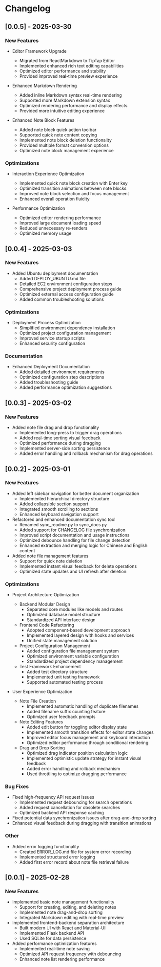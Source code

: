 # Changelog

## [0.0.5] - 2025-03-30

### New Features
- Editor Framework Upgrade
  - Migrated from ReactMarkdown to TipTap Editor
  - Implemented enhanced rich text editing capabilities
  - Optimized editor performance and stability
  - Provided improved real-time preview experience

- Enhanced Markdown Rendering
  - Added inline Markdown syntax real-time rendering
  - Supported more Markdown extension syntax
  - Optimized rendering performance and display effects
  - Provided more intuitive editing experience

- Enhanced Note Block Features
  - Added note block quick action toolbar
  - Supported quick note content copying
  - Implemented note block deletion functionality
  - Provided multiple format conversion options
  - Optimized note block management experience

### Optimizations
- Interaction Experience Optimization
  - Implemented quick note block creation with Enter key
  - Optimized transition animations between note blocks
  - Improved note block selection and focus management
  - Enhanced overall operation fluidity

- Performance Optimization
  - Optimized editor rendering performance
  - Improved large document loading speed
  - Reduced unnecessary re-renders
  - Optimized memory usage

## [0.0.4] - 2025-03-03

### New Features
- Added Ubuntu deployment documentation
  - Added DEPLOY_UBUNTU.md file
  - Detailed EC2 environment configuration steps
  - Comprehensive project deployment process guide
  - Optimized external access configuration guide
  - Added common troubleshooting solutions

### Optimizations
- Deployment Process Optimization
  - Simplified environment dependency installation
  - Optimized project configuration management
  - Improved service startup scripts
  - Enhanced security configuration

### Documentation
- Enhanced Deployment Documentation
  - Added detailed environment requirements
  - Optimized configuration step descriptions
  - Added troubleshooting guide
  - Added performance optimization suggestions

## [0.0.3] - 2025-03-02

### New Features
- Added note file drag and drop functionality
  - Implemented long-press to trigger drag operations
  - Added real-time sorting visual feedback
  - Optimized performance during dragging
  - Implemented server-side sorting persistence
  - Added error handling and rollback mechanism for drag operations

## [0.0.2] - 2025-03-01

### New Features
- Added left sidebar navigation for better document organization
  - Implemented hierarchical directory structure
  - Added collapsible section support
  - Integrated smooth scrolling to sections
  - Enhanced keyboard navigation support
- Refactored and enhanced documentation sync tool
  - Renamed sync_readme.py to sync_docs.py
  - Added support for CHANGELOG file synchronization
  - Improved script documentation and usage instructions
  - Optimized debounce handling for file change detection
  - Enhanced extraction and merging logic for Chinese and English content
- Added note file management features
  - Support for quick note deletion
  - Implemented instant visual feedback for delete operations
  - Optimized state updates and UI refresh after deletion

### Optimizations
- Project Architecture Optimization
  - Backend Modular Design
    - Separated core modules like models and routes
    - Optimized database model structure
    - Standardized API interface design
  - Frontend Code Refactoring
    - Adopted component-based development approach
    - Implemented layered design with hooks and services
    - Unified state management solution
  - Project Configuration Management
    - Added configuration file management system
    - Optimized environment variable configuration
    - Standardized project dependency management
  - Test Framework Enhancement
    - Added test directory structure
    - Implemented unit testing framework
    - Supported automated testing process

- User Experience Optimization
  - Note File Creation
    - Implemented automatic handling of duplicate filenames
    - Added filename suffix counting feature
    - Optimized user feedback prompts
  - Note Editing Features
    - Added edit button for toggling editor display state
    - Implemented smooth transition effects for editor state changes
    - Improved editor focus management and keyboard interaction
    - Optimized editor performance through conditional rendering
  - Drag and Drop Sorting
    - Optimized drag indicator position calculation logic
    - Implemented optimistic update strategy for instant visual feedback
    - Added error handling and rollback mechanism
    - Used throttling to optimize dragging performance

### Bug Fixes
- Fixed high-frequency API request issues
  - Implemented request debouncing for search operations
  - Added request cancellation for obsolete searches
  - Optimized backend API response caching
- Fixed potential data synchronization issues after drag-and-drop sorting
- Enhanced visual feedback during dragging with transition animations

### Other
- Added error logging functionality
  - Created ERROR_LOG.md file for system error recording
  - Implemented structured error logging
  - Added first error record about note file retrieval failure

## [0.0.1] - 2025-02-28

### New Features
- Implemented basic note management functionality
  - Support for creating, editing, and deleting notes
  - Implemented note drag-and-drop sorting
  - Integrated Markdown editing with real-time preview
- Implemented frontend-backend separation architecture
  - Built modern UI with React and Material-UI
  - Implemented Flask backend API
  - Used SQLite for data persistence
- Added performance optimization features
  - Implemented real-time note saving
  - Optimized API request frequency with debouncing
  - Enhanced note list rendering performance